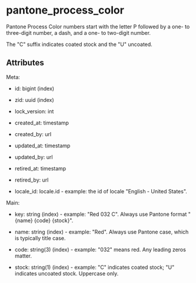 # pantone_process_color

Pantone Process Color numbers start with the letter P followed by a one- to three-digit number, a dash, and a one- to two-digit number.

The "C" suffix indicates coated stock and the "U" uncoated.


## Attributes

Meta:

  * id: bigint (index)

  * zid: uuid (index)

  * lock_version: int

  * created_at: timestamp

  * created_by: url

  * updated_at: timestamp

  * updated_by: url

  * retired_at: timestamp

  * retired_by: url

  * locale_id: locale.id - example: the id of locale "English - United States".

Main:

  * key: string (index) - example: "Red 032 C". Always use Pantone format "{name} {code} {stock}".

  * name: string (index) - example: "Red". Always use Pantone case, which is typically title case.

  * code: string(3) (index) - example: "032" means red. Any leading zeros matter.

  * stock: string(1) (index) - example: "C" indicates coated stock; "U" indicates uncoated stock. Uppercase only.

